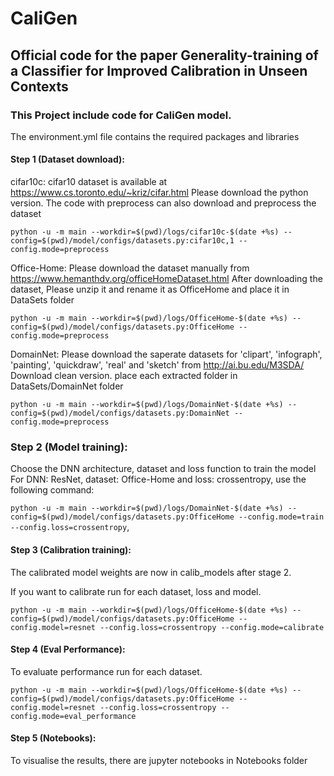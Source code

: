 # CaliGen
## Official code for the paper Generality-training of a Classifier for Improved Calibration in Unseen Contexts


### This Project include code for CaliGen model.

The environment.yml file contains the required packages and libraries

#### Step 1 (Dataset download):

cifar10c:
cifar10 dataset is available at https://www.cs.toronto.edu/~kriz/cifar.html
Please download the python version.
The code with preprocess can also download and preprocess the dataset

```python -u -m main --workdir=$(pwd)/logs/cifar10c-$(date +%s) --config=$(pwd)/model/configs/datasets.py:cifar10c,1 --config.mode=preprocess```

Office-Home:
Please download the dataset manually from https://www.hemanthdv.org/officeHomeDataset.html
After downloading the dataset, Please unzip it and rename it as OfficeHome and place it in DataSets folder

```python -u -m main --workdir=$(pwd)/logs/OfficeHome-$(date +%s) --config=$(pwd)/model/configs/datasets.py:OfficeHome --config.mode=preprocess```

DomainNet:
Please download the saperate datasets for 'clipart', 'infograph', 'painting', 'quickdraw', 'real' and 'sketch'
from http://ai.bu.edu/M3SDA/
Download clean version.
place each extracted folder in DataSets/DomainNet folder

```python -u -m main --workdir=$(pwd)/logs/DomainNet-$(date +%s) --config=$(pwd)/model/configs/datasets.py:DomainNet --config.mode=preprocess```

### Step 2 (Model training):
Choose the DNN architecture, dataset and loss function to train the model
For DNN: ResNet, dataset: Office-Home and loss: crossentropy, use the following command:

```python -u -m main --workdir=$(pwd)/logs/DomainNet-$(date +%s) --config=$(pwd)/model/configs/datasets.py:OfficeHome --config.mode=train --config.loss=crossentropy```,

#### Step 3 (Calibration training):
The calibrated model weights are now in calib_models after stage 2.

If you want to calibrate run for each dataset, loss and model.

```python -u -m main --workdir=$(pwd)/logs/OfficeHome-$(date +%s) --config=$(pwd)/model/configs/datasets.py:OfficeHome --config.model=resnet --config.loss=crossentropy --config.mode=calibrate```


#### Step 4 (Eval Performance):
To evaluate performance run for each dataset.

```python -u -m main --workdir=$(pwd)/logs/OfficeHome-$(date +%s) --config=$(pwd)/model/configs/datasets.py:OfficeHome --config.model=resnet --config.loss=crossentropy --config.mode=eval_performance```


#### Step 5 (Notebooks):
To visualise the results, there are jupyter notebooks in Notebooks folder
